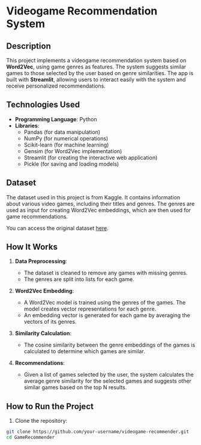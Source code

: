 # Videogame Recommendation System

## Description

This project implements a videogame recommendation system based on **Word2Vec**, using game genres as features. The system suggests similar games to those selected by the user based on genre similarities. The app is built with **Streamlit**, allowing users to interact easily with the system and receive personalized recommendations.

## Technologies Used

- **Programming Language**: Python
- **Libraries**:
  - Pandas (for data manipulation)
  - NumPy (for numerical operations)
  - Scikit-learn (for machine learning)
  - Gensim (for Word2Vec implementation)
  - Streamlit (for creating the interactive web application)
  - Pickle (for saving and loading models)

## Dataset

The dataset used in this project is from Kaggle. It contains information about various video games, including their titles and genres. The genres are used as input for creating Word2Vec embeddings, which are then used for game recommendations.

You can access the original dataset [here](https://www.kaggle.com/datasets/arnabchaki/popular-video-games-1980-2023?resource=download/).

## How It Works

1. **Data Preprocessing**:
   - The dataset is cleaned to remove any games with missing genres.
   - The genres are split into lists for each game.
   
2. **Word2Vec Embedding**:
   - A Word2Vec model is trained using the genres of the games. The model creates vector representations for each genre.
   - An embedding vector is generated for each game by averaging the vectors of its genres.

3. **Similarity Calculation**:
   - The cosine similarity between the genre embeddings of the games is calculated to determine which games are similar.

4. **Recommendations**:
   - Given a list of games selected by the user, the system calculates the average genre similarity for the selected games and suggests other similar games based on the top N results.

## How to Run the Project

1. Clone the repository:

```bash
git clone https://github.com/your-username/videogame-recommender.git
cd GameRecommender
